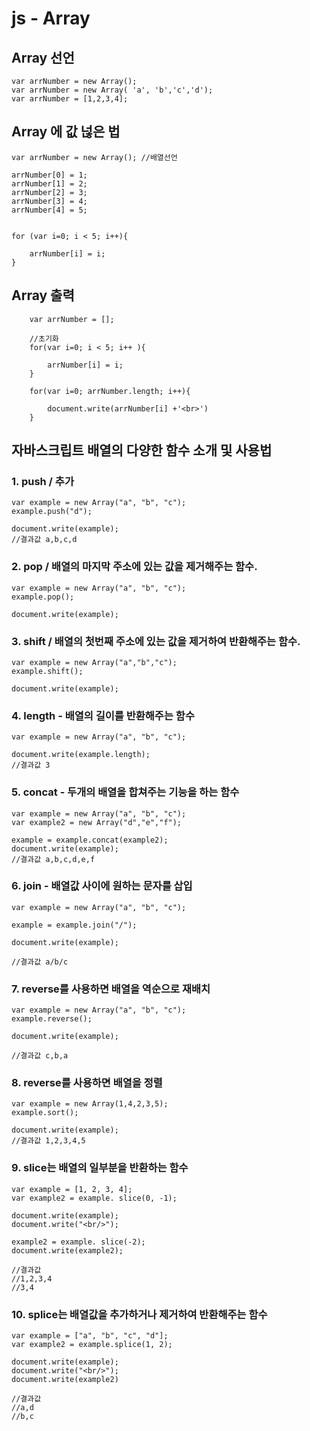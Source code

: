 
# js - Array


## Array 선언 

```
var arrNumber = new Array();
var arrNumber = new Array( 'a', 'b','c','d');
var arrNumber = [1,2,3,4];

```

## Array 에 값 넎은 법 

```
var arrNumber = new Array(); //배열선언 

arrNumber[0] = 1;
arrNumber[1] = 2;
arrNumber[2] = 3;
arrNumber[3] = 4;
arrNumber[4] = 5;


for (var i=0; i < 5; i++){

	arrNumber[i] = i;
}

```

## Array 출력 
```
	var arrNumber = [];

	//초기화
	for(var i=0; i < 5; i++ ){
		
		arrNumber[i] = i;
	}

	for(var i=0; arrNumber.length; i++){

		document.write(arrNumber[i] +'<br>')
	}
```

## 자바스크립트 배열의 다양한 함수 소개 및 사용법

### 1. push  / 추가 

```
var example = new Array("a", "b", "c");
example.push("d");

document.write(example);
//결과값 a,b,c,d

```

### 2. pop  / 배열의 마지막 주소에 있는 값을 제거해주는 함수. 
```
var example = new Array("a", "b", "c");
example.pop();

document.write(example);
```


### 3. shift / 배열의 첫번째 주소에 있는 값을 제거하여 반환해주는 함수. 
```
var example = new Array("a","b","c");
example.shift();

document.write(example);

```


### 4. length - 배열의 길이를 반환해주는 함수
```
var example = new Array("a", "b", "c");

document.write(example.length);
//결과값 3

```


### 5. concat -  두개의 배열을 합쳐주는 기능을 하는 함수

```
var example = new Array("a", "b", "c");
var example2 = new Array("d","e","f");

example = example.concat(example2);
document.write(example);
//결과값 a,b,c,d,e,f

```

### 6. join -  배열값 사이에 원하는 문자를 삽입

```
var example = new Array("a", "b", "c");

example = example.join("/");

document.write(example);

//결과값 a/b/c

```

### 7. reverse를 사용하면 배열을 역순으로 재배치 

```
var example = new Array("a", "b", "c");
example.reverse();

document.write(example);

//결과값 c,b,a

```


### 8. reverse를  사용하면 배열을 정렬

```
var example = new Array(1,4,2,3,5);
example.sort();

document.write(example);
//결과값 1,2,3,4,5

```


### 9. slice는 배열의 일부분을 반환하는 함수

```
var example = [1, 2, 3, 4];
var example2 = example. slice(0, -1);

document.write(example);
document.write("<br/>");

example2 = example. slice(-2);
document.write(example2);

//결과값
//1,2,3,4
//3,4

```

### 10. splice는 배열값을 추가하거나 제거하여 반환해주는 함수

```
var example = ["a", "b", "c", "d"];
var example2 = example.splice(1, 2);

document.write(example);
document.write("<br/>");
document.write(example2)

//결과값
//a,d
//b,c

```

### 


